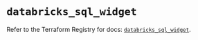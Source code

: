 # `databricks_sql_widget`

Refer to the Terraform Registry for docs: [`databricks_sql_widget`](https://registry.terraform.io/providers/databricks/databricks/1.39.0/docs/resources/sql_widget).
